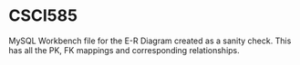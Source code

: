 # CSCI585

MySQL Workbench file for the E-R Diagram created as a sanity check. This has all the PK, FK mappings and corresponding relationships.
